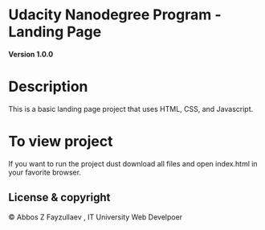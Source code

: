 # Udacity Nanodegree Program - Landing Page
**Version 1.0.0**

# Description
This is a basic landing page project that uses HTML, CSS, and Javascript.

# To view project
If you want to run the project dust download all files and open index.html in your favorite browser.

## License & copyright
© Abbos Z Fayzullaev , IT University Web Develpoer
